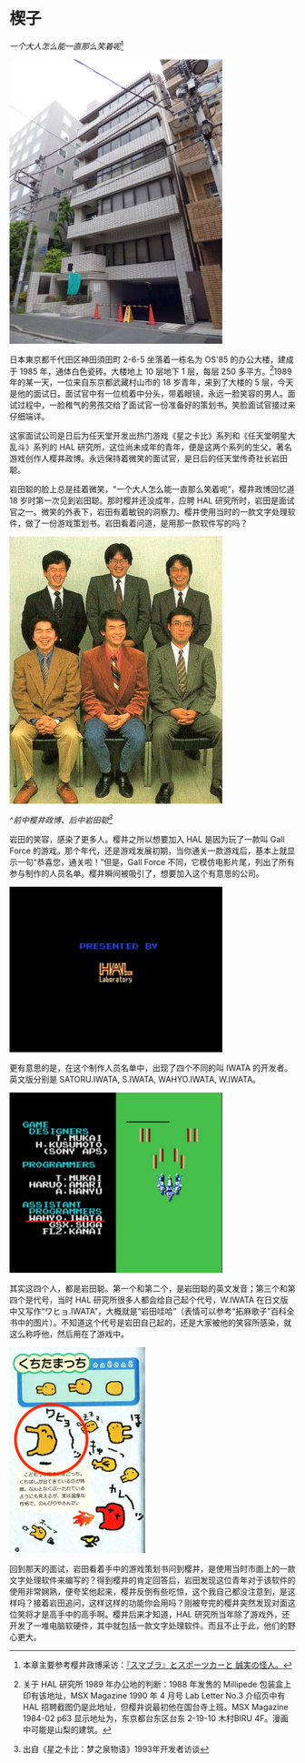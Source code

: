 # 楔子

_一个大人怎么能一直那么笑着呢_[^0]

<img src="img/os85.jpg" width="375">

日本東京都千代田区神田須田町 2-6-5 坐落着一栋名为 OS'85 的办公大楼，建成于 1985 年，通体白色瓷砖。大楼地上 10 层地下 1 层，每层 250 多平方。[^1]1989 年的某一天，一位来自东京都武藏村山市的 18 岁青年，来到了大楼的 5 层，今天是他的面试日。面试官中有一位梳着中分头，带着眼镜，永远一脸笑容的男人。面试过程中，一脸稚气的男孩交给了面试官一份准备好的策划书。笑脸面试官接过来仔细端详。

这家面试公司是日后为任天堂开发出热门游戏《星之卡比》系列和《任天堂明星大乱斗》系列的 HAL 研究所，这位尚未成年的青年，便是这两个系列的生父，著名游戏创作人樱井政博。永远保持着微笑的面试官，是日后的任天堂传奇社长岩田聪。


岩田聪的脸上总是挂着微笑，“一个大人怎么能一直那么笑着呢”，樱井政博回忆道 18 岁时第一次见到岩田聪。那时樱井还没成年，应聘 HAL 研究所时，岩田是面试官之一。微笑的外表下，岩田有着敏锐的洞察力。樱井使用当时的一款文字处理软件，做了一份游戏策划书。岩田看着问道，是用那一款软件写的吗？


<img src="img/kirby01.jpg" width="375">

_^前中樱井政博、后中岩田聪[^smile]_


岩田的笑容，感染了更多人。樱井之所以想要加入 HAL 是因为玩了一款叫 Gall Force 的游戏。那个年代，还是游戏发展初期，当你通关一款游戏后，基本上就显示一句“恭喜您，通关啦！”但是，Gall Force 不同，它模仿电影片尾，列出了所有参与制作的人员名单。樱井瞬间被吸引了，想要加入这个有意思的公司。

<img src="img/hal.png" width="375">

更有意思的是，在这个制作人员名单中，出现了四个不同的叫 IWATA 的开发者。英文版分别是 SATORU.IWATA, S.IWATA, WAHYO.IWATA, W.IWATA。

<img src="img/wahyo.iwata.png" width="375">

其实这四个人，都是岩田聪。第一个和第二个，是岩田聪的英文发音；第三个和第四个是代号，当时 HAL 研究所很多人都会给自己起个代号，W.IWATA 在日文版中又写作“ワヒョ.IWATA”，大概就是“岩田哇哈”（表情可以参考“拓麻歌子”百科全书中的图片）。不知道这个代号是岩田自己起的，还是大家被他的笑容所感染，就这么称呼他，然后用在了游戏中。

![wahyo](img/wahyo.png)

回到那天的面试，岩田看着手中的游戏策划书问到樱井，是使用当时市面上的一款文字处理软件来编写的？得到樱井的肯定回答后，岩田发现这位青年对于该软件的使用非常娴熟，便夸奖他起来，樱井反倒有些吃惊，这个我自己都没注意到，是这样吗？接着岩田追问，这样这样的功能你会用吗？刚被夸完的樱井突然发现对面这位笑将才是高手中的高手啊。樱井后来才知道，HAL 研究所当年除了游戏外，还开发了一堆电脑软硬件，其中就包括一款文字处理软件。而且不止于此，他们的野心更大。


[^0]: 本章主要参考樱井政博采访：[『スマブラ』とスポーツカーと
誠実の怪人。](https://www.1101.com/about_iwatasan/sakurai/)

[^1]: 关于 HAL 研究所 1989 年办公地的判断：1988 年发售的 Millipede 包装盒上印有该地址，MSX Magazine 1990 年 4 月号 Lab Letter No.3 介绍页中有 HAL 招聘截图仍是此地址，但樱井说最初他在国台寺上班。MSX Magazine 1984-02 p63 显示地址为，东京都台东区台东 2-19-10 木村BIRU 4F。漫画中可能是山梨的建筑。

[^smile]: 出自《星之卡比：梦之泉物语》1993年开发者访谈

[^2]: 国分寺的公寓只有 6 叠，后来开发人员搬去了山梨，见 Keyboard magazine (キーボード マガジン) 2017年7月号 SUMMER。
